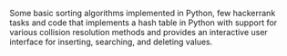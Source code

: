 Some basic sorting algorithms implemented in Python, few hackerrank tasks and code that implements a hash table in Python with support for various collision resolution methods and provides an interactive user interface for inserting, searching, and deleting values.
